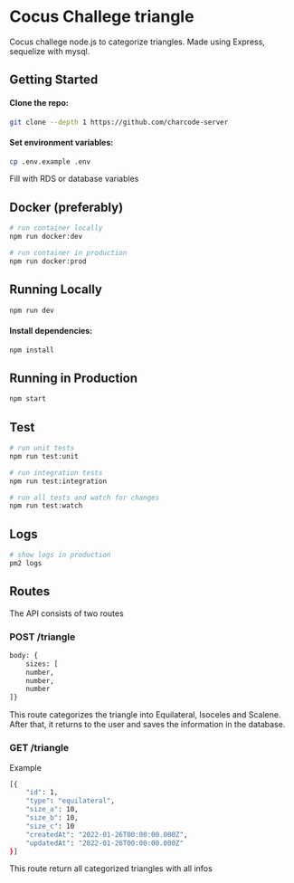 # Cocus Challege triangle

Cocus challege node.js to categorize triangles. Made using Express, sequelize with mysql.


## Getting Started

#### Clone the repo:

```bash
git clone --depth 1 https://github.com/charcode-server
```

#### Set environment variables:

```bash
cp .env.example .env
```
Fill with RDS or database variables

## Docker (preferably)

```bash
# run container locally
npm run docker:dev

# run container in production
npm run docker:prod
```

## Running Locally

```bash
npm run dev
```

#### Install dependencies:

```bash
npm install
```

## Running in Production

```bash
npm start
```

## Test

```bash
# run unit tests
npm run test:unit

# run integration tests
npm run test:integration

# run all tests and watch for changes
npm run test:watch
```

## Logs

```bash
# show logs in production
pm2 logs
```

## Routes
The API consists of two routes

### POST /triangle
```bash
body: {
    sizes: [
    number,
    number,
    number
]}
```
This route categorizes the triangle into Equilateral, Isoceles and Scalene. After that, it returns to the user and saves the information in the database.

### GET /triangle
Example
```bash
[{
    "id": 1,
    "type": "equilateral",
    "size_a": 10,
    "size_b": 10,
    "size_c": 10
    "createdAt": "2022-01-26T00:00:00.000Z",
    "updatedAt": "2022-01-26T00:00:00.000Z"
}]
```
This route return all categorized triangles with all infos

